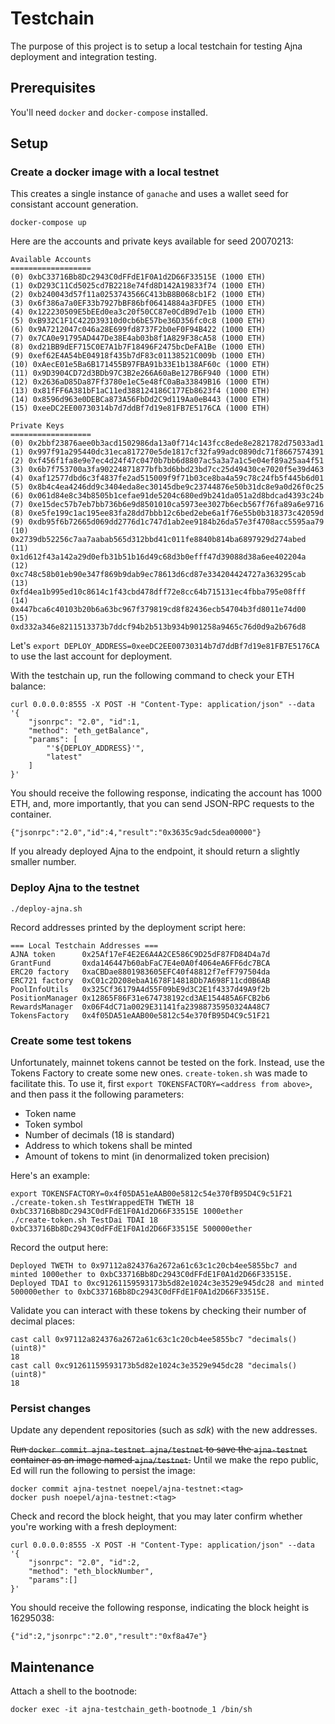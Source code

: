 # Testchain #
The purpose of this project is to setup a local testchain for testing Ajna deployment and integration testing.

## Prerequisites ##
You'll need `docker` and `docker-compose` installed.

## Setup ##

### Create a docker image with a local testnet ###
This creates a single instance of `ganache` and uses a wallet seed for consistant account generation.

```
docker-compose up
```

Here are the accounts and private keys available for seed 20070213:
```
Available Accounts
==================
(0) 0xbC33716Bb8Dc2943C0dFFdE1F0A1d2D66F33515E (1000 ETH)
(1) 0xD293C11Cd5025cd7B2218e74fd8D142A19833f74 (1000 ETH)
(2) 0xb240043d57f11a0253743566C413bB8B068cb1F2 (1000 ETH)
(3) 0x6f386a7a0EF33b7927bBF86bf06414884a3FDFE5 (1000 ETH)
(4) 0x122230509E5bEEd0ea3c20f50CC87e0CdB9d7e1b (1000 ETH)
(5) 0xB932C1F1C422D39310d0cb6bE57be36D356fc0c8 (1000 ETH)
(6) 0x9A7212047c046a28E699fd8737F2b0eF0F94B422 (1000 ETH)
(7) 0x7CA0e91795AD447De38E4ab03b8f1A829F38cA58 (1000 ETH)
(8) 0xd21BB9dEF715C0E7A1b7F18496F2475bcDeFA1Be (1000 ETH)
(9) 0xef62E4A54bE04918f435b7dF83c01138521C009b (1000 ETH)
(10) 0xAecE01e5Ba6B171455B97FBA91b33E1b138AF60c (1000 ETH)
(11) 0x9D3904CD72d3BDb97C3B2e266A60aBe127B6F940 (1000 ETH)
(12) 0x2636aD85Da87Ff3780e1eC5e48fC0aBa33849B16 (1000 ETH)
(13) 0x81fFF6A381bF1aC11ed388124186C177Eb8623f4 (1000 ETH)
(14) 0x8596d963e0DEBCa873A56FbDd2C9d119Aa0eB443 (1000 ETH)
(15) 0xeeDC2EE00730314b7d7ddBf7d19e81FB7E5176CA (1000 ETH)

Private Keys
==================
(0) 0x2bbf23876aee0b3acd1502986da13a0f714c143fcc8ede8e2821782d75033ad1
(1) 0x997f91a295440dc31eca817270e5de1817cf32fa99adc0890dc71f8667574391
(2) 0xf456f1fa8e9e7ec4d24f47c0470b7bb6d8807ac5a3a7a1c5e04ef89a25aa4f51
(3) 0x6b7f753700a3fa90224871877bfb3d6bbd23bd7cc25d49430ce7020f5e39d463
(4) 0xaf12577dbd6c3f4837fe2ad515009f9f71b03ce8ba4a59c78c24fb5f445b6d01
(5) 0x8b4c4ea4246dd9c3404eda8ec30145dbe9c23744876e50b31dc8e9a0d26f0c25
(6) 0x061d84e8c34b8505b1cefae91de5204c680ed9b241da051a2d8bdcad4393c24b
(7) 0xe15dec57b7eb7bb736b6e9d8501010ca5973ee3027b6ecb567f76fa89a6e9716
(8) 0xe5fe199c1ac195ee83fa28dd7bbb12c6bed2ebe6a1f76e55b0b318373c42059d
(9) 0xdb95f6b72665d069dd2776d1c747d1ab2ee9184b26da57e3f4708acc5595aa79
(10) 0x2739db52256c7aa7aabab565d312bbd41c011fe8840b814ba6897929d274abed
(11) 0x1d612f43a142a29d0efb31b51b16d49c68d3b0efff47d39088d38a6ee402204a
(12) 0xc748c58b01eb90e347f869b9dab9ec78613d6cd87e334204424727a363295cab
(13) 0xfd4ea1b995ed10c8614c1f43cbd478dff72e8cc64b715131ec4fbba795e08fff
(14) 0x447bca6c40103b20b6a63bc967f379819cd8f82436ecb54704b3fd8011e74d00
(15) 0xd332a346e8211513373b7ddcf94b2b513b934b901258a9465c76d0d9a2b676d8
```

Let's `export DEPLOY_ADDRESS=0xeeDC2EE00730314b7d7ddBf7d19e81FB7E5176CA` to use the last account for deployment.

With the testchain up, run the following command to check your ETH balance:
```
curl 0.0.0.0:8555 -X POST -H "Content-Type: application/json" --data '{
    "jsonrpc": "2.0", "id":1, 
    "method": "eth_getBalance",
    "params": [
        "'${DEPLOY_ADDRESS}'",
        "latest"
    ]
}'
```

You should receive the following response, indicating the account has 1000 ETH, and, more importantly, that you can send JSON-RPC requests to the container.
```
{"jsonrpc":"2.0","id":4,"result":"0x3635c9adc5dea00000"}
```
If you already deployed Ajna to the endpoint, it should return a slightly smaller number.

### Deploy Ajna to the testnet ###

```
./deploy-ajna.sh
```

Record addresses printed by the deployment script here:
```
=== Local Testchain Addresses ===
AJNA token      0x25Af17eF4E2E6A4A2CE586C9D25dF87FD84D4a7d
GrantFund       0xda146447b60abFaC7E4e0A0f4064eA6FF6dc7BCA
ERC20 factory   0xaCBDae8801983605EFC40f48812f7efF797504da
ERC721 factory  0xC01c2D208ebaA1678F14818Db7A698F11cd0B6AB
PoolInfoUtils   0x325Cf36179A4d55F09bE9d3C2E1f4337d49A9f2b
PositionManager 0x12865F86F31e674738192cd3AE154485A6FCB2b6
RewardsManager  0x06F4dC71a0029E31141fa23988735950324A48C7
TokensFactory   0x4f05DA51eAAB00e5812c54e370fB95D4C9c51F21
```

### Create some test tokens ###

Unfortunately, mainnet tokens cannot be tested on the fork.  Instead, use the Tokens Factory to create some new ones.  `create-token.sh` was made to facilitate this.  To use it, first `export TOKENSFACTORY=<address from above>`, and then pass it the following parameters:
 * Token name
 * Token symbol
 * Number of decimals (18 is standard)
 * Address to which tokens shall be minted
 * Amount of tokens to mint (in denormalized token precision)

Here's an example:
```
export TOKENSFACTORY=0x4f05DA51eAAB00e5812c54e370fB95D4C9c51F21
./create-token.sh TestWrappedETH TWETH 18 0xbC33716Bb8Dc2943C0dFFdE1F0A1d2D66F33515E 1000ether
./create-token.sh TestDai TDAI 18 0xbC33716Bb8Dc2943C0dFFdE1F0A1d2D66F33515E 500000ether
```

Record the output here:
```
Deployed TWETH to 0x97112a824376a2672a61c63c1c20cb4ee5855bc7 and minted 1000ether to 0xbC33716Bb8Dc2943C0dFFdE1F0A1d2D66F33515E.
Deployed TDAI to 0xc91261159593173b5d82e1024c3e3529e945dc28 and minted 500000ether to 0xbC33716Bb8Dc2943C0dFFdE1F0A1d2D66F33515E.
```

Validate you can interact with these tokens by checking their number of decimal places:
```
cast call 0x97112a824376a2672a61c63c1c20cb4ee5855bc7 "decimals()(uint8)"
18
cast call 0xc91261159593173b5d82e1024c3e3529e945dc28 "decimals()(uint8)"
18
```

### Persist changes ###

Update any dependent repositories (such as _sdk_) with the new addresses.

~~Run `docker commit ajna-testnet ajna/testnet` to save the `ajna-testnet` container as an image named `ajna/testnet`.~~
Until we make the repo public, Ed will run the following to persist the image:
```
docker commit ajna-testnet noepel/ajna-testnet:<tag>
docker push noepel/ajna-testnet:<tag>
```

Check and record the block height, that you may later confirm whether you're working with a fresh deployment:
```
curl 0.0.0.0:8555 -X POST -H "Content-Type: application/json" --data '{
    "jsonrpc": "2.0", "id":2,
    "method": "eth_blockNumber",
    "params":[]
}'
```
You should receive the following response, indicating the block height is 16295038:
```
{"id":2,"jsonrpc":"2.0","result":"0xf8a47e"}
```


## Maintenance ##

Attach a shell to the bootnode:
```
docker exec -it ajna-testchain_geth-bootnode_1 /bin/sh
```
